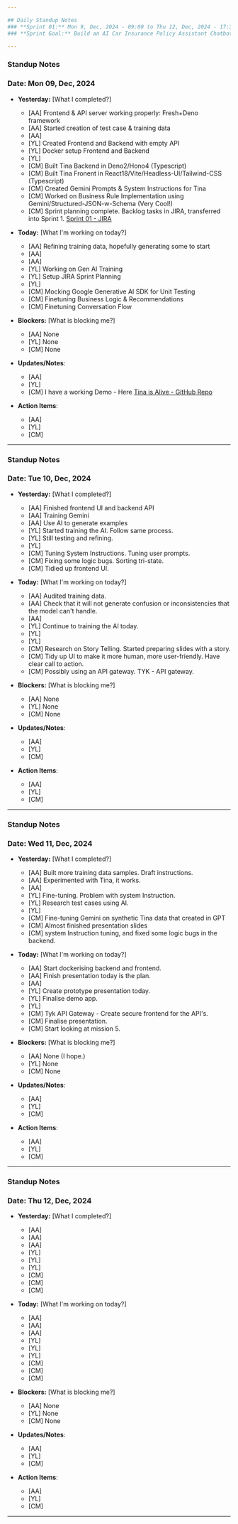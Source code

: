 ```yaml
---

## Daily Standup Notes  
### **Sprint 01:** Mon 9, Dec, 2024 - 09:00 to Thu 12, Dec, 2024 - 17:30
### **Sprint Goal:** Build an AI Car Insurance Policy Assistant Chatbot

---
```


### Standup Notes  
### **Date:** Mon 09, Dec, 2024

- **Yesterday:**  [What I completed?]
  - [AA] Frontend & API server working properly: Fresh+Deno framework
  - [AA] Started creation of test case & training data 
  - [AA] 
  - [YL] Created Frontend and Backend with empty API
  - [YL] Docker setup Frontend and Backend
  - [YL] 
  - [CM] Built Tina Backend in Deno2/Hono4 (Typescript)
  - [CM] Built Tina Fronent in React18/Vite/Headless-UI/Tailwind-CSS (Typescript)
  - [CM] Created Gemini Prompts & System Instructions for Tina
  - [CM] Worked on Business Rule Implementation using Gemini/Structured-JSON-w-Schema (Very Cool!)
  - [CM] Sprint planning complete. Backlog tasks in JIRA, transferred into Sprint 1. [Sprint 01 - JIRA](https://amielbenedict22.atlassian.net/jira/software/projects/M4/boards/2?sprints=8)

- **Today:**  [What I'm working on today?]
  - [AA] Refining training data, hopefully generating some to start
  - [AA] 
  - [AA] 
  - [YL] Working on Gen AI Training
  - [YL] Setup JIRA Sprint Planning
  - [YL] 
  - [CM] Mocking Google Generative AI SDK for Unit Testing
  - [CM] Finetuning Business Logic & Recommendations
  - [CM] Finetuning Conversation Flow

- **Blockers:**  [What is blocking me?] 
  - [AA] None
  - [YL] None
  - [CM] None

- **Updates/Notes**: 
  - [AA] 
  - [YL] 
  - [CM] I have a working Demo - Here [Tina is Alive - GitHub Repo](https://github.com/Astrotope/mr-level-05-fsd-mission-04-deno2-hono4-react18)

- **Action Items**: 
  - [AA] 
  - [YL] 
  - [CM] 

---

### Standup Notes  
### **Date:** Tue 10, Dec, 2024

- **Yesterday:**  [What I completed?]
  - [AA] Finished frontend UI and backend API
  - [AA] Training Gemini
  - [AA] Use AI to generate examples
  - [YL] Started training the AI. Follow same process.
  - [YL] Still testing and refining.
  - [YL] 
  - [CM] Tuning System Instructions. Tuning user prompts.
  - [CM] Fixing some logic bugs. Sorting tri-state.
  - [CM] Tidied up frontend UI.

- **Today:**  [What I'm working on today?]
  - [AA] Audited training data. 
  - [AA] Check that it will not generate confusion or inconsistencies that the model can't handle.
  - [AA] 
  - [YL] Continue to training the AI today.
  - [YL] 
  - [YL] 
  - [CM] Research on Story Telling. Started preparing slides with a story.
  - [CM] Tidy up UI to make it more human, more user-friendly. Have clear call to action.
  - [CM] Possibly using an API gateway. TYK - API gateway.

- **Blockers:**  [What is blocking me?] 
  - [AA] None
  - [YL] None
  - [CM] None

- **Updates/Notes**: 
  - [AA] 
  - [YL] 
  - [CM] 

- **Action Items**: 
  - [AA] 
  - [YL] 
  - [CM]

---

### Standup Notes  
### **Date:** Wed 11, Dec, 2024

- **Yesterday:**  [What I completed?]
  - [AA] Built more training data samples. Draft instructions.
  - [AA] Experimented with Tina, it works.
  - [AA] 
  - [YL] Fine-tuning. Problem with system Instruction.
  - [YL] Research test cases using AI.
  - [YL] 
  - [CM] Fine-tuning Gemini on synthetic Tina data that created in GPT
  - [CM] Almost finished presentation slides
  - [CM] system Instruction tuning, and fixed some logic bugs in the backend.

- **Today:**  [What I'm working on today?]
  - [AA] Start dockerising backend and frontend.
  - [AA] Finish presentation today is the plan.
  - [AA] 
  - [YL] Create prototype presentation today.
  - [YL] Finalise demo app.
  - [YL] 
  - [CM] Tyk API Gateway - Create secure frontend for the API's.
  - [CM] Finalise presentation.
  - [CM] Start looking at mission 5.

- **Blockers:**  [What is blocking me?] 
  - [AA] None (I hope.)
  - [YL] None
  - [CM] None

- **Updates/Notes**: 
  - [AA] 
  - [YL] 
  - [CM] 

- **Action Items**: 
  - [AA] 
  - [YL] 
  - [CM]

---

### Standup Notes  
### **Date:** Thu 12, Dec, 2024

- **Yesterday:**  [What I completed?]
  - [AA] 
  - [AA] 
  - [AA] 
  - [YL] 
  - [YL] 
  - [YL] 
  - [CM] 
  - [CM] 
  - [CM] 

- **Today:**  [What I'm working on today?]
  - [AA] 
  - [AA] 
  - [AA] 
  - [YL] 
  - [YL] 
  - [YL] 
  - [CM] 
  - [CM] 
  - [CM]  

- **Blockers:**  [What is blocking me?] 
  - [AA] None
  - [YL] None
  - [CM] None

- **Updates/Notes**: 
  - [AA] 
  - [YL] 
  - [CM] 

- **Action Items**: 
  - [AA] 
  - [YL] 
  - [CM] 

---
